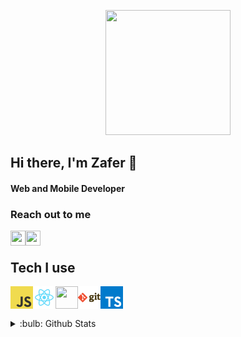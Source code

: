 <p align="center"> 
 <img  src="https://media.giphy.com/media/da5kPWrEJr1ZturCMW/giphy.gif" width="200" height="200" > 
 
</p>

## Hi there, I'm Zafer 👋

#### Web and Mobile Developer

### Reach out to me

[<img height="24" width="24" src="https://unpkg.com/simple-icons@v4/icons/twitter.svg" align="left"/>][twitter]
[<img height="24" width="24" src="https://unpkg.com/simple-icons@v4/icons/linkedin.svg" align="left"/>][linkedin]

<br/>

## Tech I use

<img src="https://raw.githubusercontent.com/github/explore/80688e429a7d4ef2fca1e82350fe8e3517d3494d/topics/javascript/javascript.png" height="36" width="36" align="left">
<img src="https://raw.githubusercontent.com/github/explore/80688e429a7d4ef2fca1e82350fe8e3517d3494d/topics/react/react.png" height="36" width="36" align="left">
<img src="https://i1.wp.com/www.muratoner.net/wp-content/uploads/2019/01/flutterlogo.png?fit=800%2C800&ssl=1" height="36" width="36" align="left">
<img src="https://raw.githubusercontent.com/github/explore/80688e429a7d4ef2fca1e82350fe8e3517d3494d/topics/git/git.png" height="36" width="36" align="left">
<img src="https://raw.githubusercontent.com/github/explore/80688e429a7d4ef2fca1e82350fe8e3517d3494d/topics/typescript/typescript.png" height="36" width="36" align="left">

<br/>
<br/>
<br/>
 
<details>
<summary> :bulb: Github Stats </summary>
<img src="https://github-readme-stats.vercel.app/api?username=zzafergok&theme=onedark">
</details>

<br/>

[twitter]: https://twitter.com/zzafergok
[linkedin]: https://www.linkedin.com/in/zafergok/
